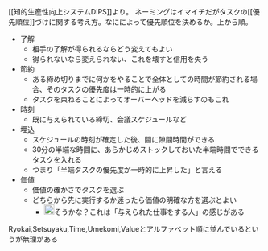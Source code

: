 
[[知的生産性向上システムDIPS]]より。
ネーミングはイマイチだがタスクの[[優先順位]]づけに関する考え方。なにによって優先順位を決めるか。上から順。
- 了解
    - 相手の了解が得られるならどう変えてもよい
    - 得られないなら変えられない、これを壊すと信用を失う
- 節約
    - ある締め切りまでに何かをやることで全体としての時間が節約される場合、そのタスクの優先度は一時的に上がる
    - タスクを束ねることによってオーバーヘッドを減らすのもこれ
- 時刻
    - 既に与えられている締切、会議スケジュールなど
- 埋込
    - スケジュールの時刻が確定した後、間に隙間時間ができる
    - 30分の半端な時間に、あらかじめストックしておいた半端時間でできるタスクを入れる
    - つまり「半端タスクの優先度が一時的に上昇した」と言える
- 価値
    - 価値の確かさでタスクを選ぶ
    - どちらから先に実行するか迷ったら価値の明確な方を選ぶとよい
        - <img src='https://scrapbox.io/api/pages/nishio/nishio/icon' alt='nishio.icon' height="19.5"/>そうかな？これは「与えられた仕事をする人」の感じがある

Ryokai,Setsuyaku,Time,Umekomi,Valueとアルファベット順に並んでいるというが無理がある
